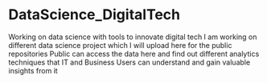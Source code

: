 # DataScience_DigitalTech
Working on data science with tools to innovate digital tech
I am working on different data science project which I will upload here for the public repositories
Public can access the data here and find out different analytics techniques that IT and Business Users can understand and gain valuable insights from it
